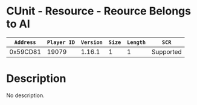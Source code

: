 # CUnit - Resource - Reource Belongs to AI

| `Address` | `Player ID` | `Version` | `Size` | `Length` | `SCR` |
| ---------- | ----------- | --------- | ------ | -------- | ---- |
| 0x59CD81 | 19079 | 1.16.1 | 1 | 1 | Supported |

# Description

No description.
